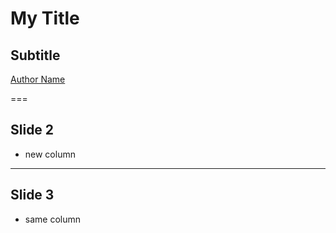 <!--
title: My Title: totally awesome
description: Talk Description
author: Author Name
version: 4.3.1
plugins: RevealZoom, RevealNotes, RevealSearch, RevealMarkdown, RevealHighlight
-->

<!-- .slide: data-state="blue_overlay yellow_flag yellow_strip purple_half_circle_bottom purple_blob right_e_top" data-background-video="./files/Mood video Homepage 2.mp4" data-background-video-loop data-background-video-muted="true" -->

# My Title
## Subtitle

[Author Name](mailto:a.name@esciencecenter.nl)

===

<!-- .slide: data-state="standard" -->
## Slide 2
- new column

---

<!-- .slide: data-state="standard" -->
## Slide 3
- same column

